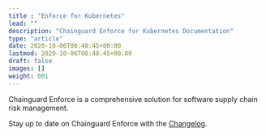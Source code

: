 ```yaml
---
title : "Enforce for Kubernetes"
lead: ""
description: "Chainguard Enforce for Kubernetes Documentation"
type: "article"
date: 2020-10-06T08:48:45+00:00
lastmod: 2020-10-06T08:48:45+00:00
draft: false
images: []
weight: 001
---
```


Chainguard Enforce is a comprehensive solution for software supply chain risk management.

Stay up to date on Chainguard Enforce with the [Changelog](https://edu.chainguard.dev/chainguard/chainguard-enforce/chainguard-enforce-kubernetes/changelog/).